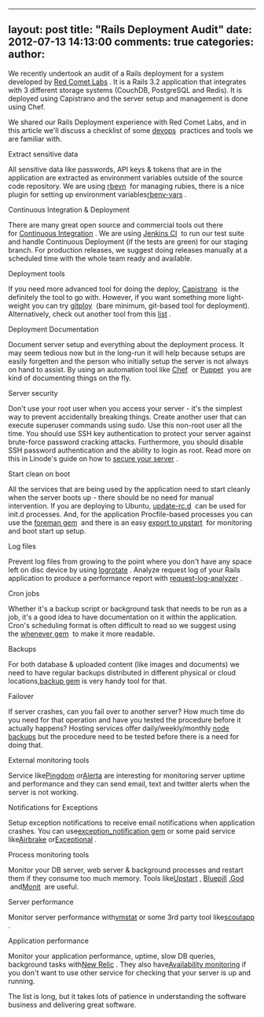 

---
layout: post
title: "Rails Deployment Audit"
date: 2012-07-13 14:13:00
comments: true
categories:
author: 
---

We recently undertook an audit of a Rails deployment for a system  developed by [Red Comet Labs](http://www.redcometlabs.com/) . It is a Rails 3.2 application that  integrates with 3 different storage systems (CouchDB, PostgreSQL and  Redis). It is deployed using Capistrano and the server setup and  management is done using Chef.

We shared our Rails Deployment experience with Red Comet Labs, and in  this article we'll discuss a checklist of some [devops](http://www.jedi.be/blog/2010/02/12/what-is-this-devops-thing-anyway/)  practices and  tools we are familiar with.

Extract sensitive data

All sensitive data like passwords, API keys &  tokens that are in the application are extracted as environment  variables outside of the source code repository. We are using [rbevn](https://github.com/sstephenson/rbenv)  for  managing rubies, there is a nice plugin for setting up environment  variables[rbenv-vars](https://github.com/sstephenson/rbenv-vars) .

Continuous Integration & Deployment

There are many great open source and commercial tools out there for [Continuous Integration](https://www.ruby-toolbox.com/categories/continuous_integration) . We are using [Jenkins CI](http://jenkins-ci.org/)  to run our test suite  and handle Continuous Deployment (if the tests are green) for our  staging branch. For production releases, we suggest doing releases  manually at a scheduled time with the whole team ready and available.

Deployment tools

If you need more advanced tool for doing the deploy, [Capistrano](https://github.com/capistrano/capistrano)  is the definitely the tool to go with. However, if you want  something more light-weight you can try [gitploy](https://github.com/brentd/gitploy)  (bare minimum,  git-based tool for deployment). Alternatively, check out another tool  from this [list](https://www.ruby-toolbox.com/categories/deployment_automation) .

Deployment Documentation

Document server setup and everything about the deployment process.  It may seem tedious now but in the long-run it will help because setups  are easily forgetten and the person who initially setup the server is  not always on hand to assist. By using an automation tool like [Chef](http://wiki.opscode.com/display/chef/)  or [Puppet](http://puppetlabs.com/)  you are kind of documenting things on the fly.

Server security

Don't use your root user when you access your server - it's the simplest  way to prevent accidentally breaking things. Create another user that  can execute superuser commands using sudo. Use this non-root user all  the time. You should use SSH key authentication to protect your server  against brute-force password cracking attacks. Furthermore, you should  disable SSH password authentication and the ability to login as root.  Read more on this in Linode's guide on how to [secure your server](http://library.linode.com/securing-your-server) .

Start clean on boot

All the services that are being used by the application need to start  cleanly when the server boots up - there should be no need for manual  intervention. If you are deploying to Ubuntu, [update-rc.d](http://manpages.ubuntu.com/manpages/precise/man8/update-rc.d.8.html)  can be used for init.d processes. And, for the application Procfile-based processes you can use the [foreman gem](https://github.com/ddollar/foreman)  and there is an easy [export to  upstart](http://michaelvanrooijen.com/articles/2011/06/08-managing-and-monitoring-your-ruby-application-with-foreman-and-upstart/)  for monitoring and boot start up setup.

Log files

Prevent log files from growing to the point where you don't have any  space left on disc device by using [logrotate](http://www.nullislove.com/2007/09/10/rotating-rails-log-files/) . Analyze request log of  your Rails application to produce a performance report with [request-log-analyzer](https://github.com/wvanbergen/request-log-analyzer) .

Cron jobs

Whether it's a backup script or background task that needs to be  run as a job, it's a good idea to have documentation on it within the  application. Cron's scheduling format is often difficult to read so we suggest using the [whenever gem](https://github.com/javan/whenever/)  to make it more readable.

Backups

For both database & uploaded content (like images and documents) we need to have regular backups distributed in different physical or cloud locations,[backup gem](https://github.com/meskyanichi/backup) is very handy tool for that.

Failover

If server crashes, can you fail over to another server? How much time do you need for that operation and have you tested the procedure before it actually happens? Hosting services offer daily/weekly/monthly [node backups](http://www.linode.com/backups/) but the procedure need to be tested before there is a need for doing that.

External monitoring tools

Service like[Pingdom](http://www.pingdom.com/) or[Alerta](http://www.alertra.com/) are interesting for monitoring server uptime and performance and they can send email, text and twitter alerts when the server is not working.

Notifications for Exceptions

Setup exception notifications to receive email notifications when application crashes. You can use[exception_notification gem](https://github.com/smartinez87/exception_notification) or some paid service like[Airbrake](http://airbrake.io/) or[Exceptional](http://www.exceptional.io/) .

Process monitoring tools

Monitor your DB server, web server & background processes and restart them if they consume too much memory. Tools like[Upstart](http://upstart.ubuntu.com/) , [Bluepill](https://github.com/arya/bluepill) ,[God](http://pathfindersoftware.com/2010/09/monitoring-rails-processes-apache-passenger-delayed_job-using-god-and-capistrano/)  and[Monit](http://viktorpetersson.com/2010/07/09/setting-up-monit-to-monitor-apache-and-postgresql-on-ubuntu/)  are useful.

Server performance

Monitor server performance with[vmstat](http://library.linode.com/linux-tools/common-commands/vmstat) or some 3rd party tool like[scoutapp](https://scoutapp.com/) .

Application performance

Monitor your application performance, uptime, slow DB queries, background tasks with[New Relic](http://newrelic.com/) . They also have[Availability monitoring](http://newrelic.com/features/availability-monitoring) if you don't want to use other service for checking that your server is up and running.

The list is long, but it takes lots of patience in understanding the software business and delivering great software.